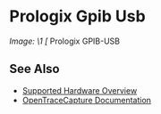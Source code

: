 # Prologix Gpib Usb
**Image: \1*
[*
Prologix GPIB-USB
## See Also
- [Supported Hardware Overview](../supported-hardware.md)
- [OpenTraceCapture Documentation](../../opentracecapture/overview.md)
